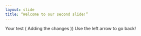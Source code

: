 ```yaml
---
layout: slide
title: “Welcome to our second slide!”
---
```

Your test ( Adding the changes ))
Use the left arrow to go back!
